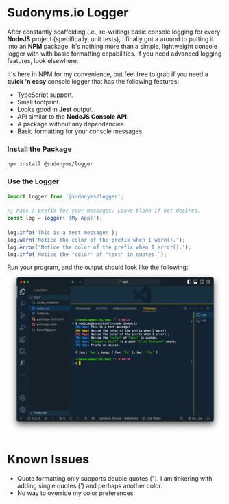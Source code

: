 # Sudonyms.io Logger
After constantly scaffolding (.e., re-writing) basic console logging for every **NodeJS** project (specifically, unit tests), I finally got a around to putting it into an **NPM** package. It's nothing more than a simple, lightweight console logger with with basic formatting capabilities. If you need advanced logging features, look elsewhere.

It's here in NPM for my convenience, but feel free to grab if you need a **quick 'n easy** console logger that has the following features:

* TypeScript support.
* Small footprint.
* Looks good in **Jest** output.
* API similar to the **NodeJS Console API**.
* A package without any dependancies.
* Basic formatting for your console messages.

### Install the Package

``` 
npm install @sudonyms/logger
```

### Use the Logger

``` TypeScript
import logger from '@sudonyms/logger';

// Pass a prefix for your messages. Leave blank if not desired.
const log = logger('[My App]'); 

log.info('This is a test message!');
log.warn('Notice the color of the prefix when I warn().');
log.error('Notice the color of the prefix when I error().');
log.info(`Notice the "color" of "text" in quotes.`);
```

 Run your program, and the output should look like the following:
![Screenshot-1.png](https://raw.githubusercontent.com/TylerDurham/logger/main/Screenshot_1.png)

# Known Issues

* Quote formatting only supports double quotes ("). I am tinkering with adding single quotes (') and perhaps another color.
* No way to override my color preferences.